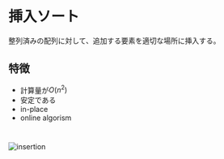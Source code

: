 # 挿入ソート

整列済みの配列に対して、追加する要素を適切な場所に挿入する。

## 特徴

+ 計算量が$`O(n^2)`$
+ 安定である
+ in-place
+ online algorism

#
![insertion](https://github.com/tk0821/til/assets/141387547/8588edcf-20fb-499b-b701-cd5b0f7734dd)

